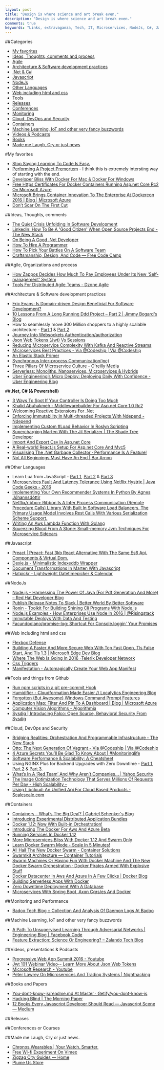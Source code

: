 ```yaml
---
layout: post
title: "Design is where science and art break even."
description: "Design is where science and art break even."
comments: true
keywords: "Links, extravaganza, Tech, IT, Microservices, NodeJs, C#, Javascript, Solution architecture"
---
```

##Categories
* [My favorites](#favorites)
* [Ideas, Thoughts, comments and process](#ideas)
* [Agile](#agile)
* [Architecture & Software development practices](#development)
* [.Net & C#](#net)
* [Javascript](#javascript)
* [NodeJs](#nodejs)
* [Other Languages](#polygloting)
* [Web including html and css](#web)
* [Tools](#tools)
* [Releases](#releases)
* [Conferences](#conferences)
* [Monitoring](#monitoring)
* [Cloud, DevOps and Security](#devops)
* [Containers](#containers)
* [Machine Learning, IoT and other very fancy buzzwords](#iot)
* [Videos & Podcasts](#videos)
* [Books](#books)
* [Made me Laugh, Cry or just news](#news)

#My favorites<a name="favorites"></a>
* [Stop Saying Learning To Code Is Easy.](http://www.hanselman.com/blog/StopSayingLearningToCodeIsEasy.aspx)
* [Performing A Project Premortem](https://hbr.org/2007/09/performing-a-project-premortem) - I think this is extremely intersting way of starting with the end.
* [Developer Bliss With Docker For Mac & Docker For Windows](https://blog.codewithdan.com/2016/06/20/developer-bliss-with-docker-for-mac-and-windows/)
* [Free Https Certificates For Docker Containers Running Asp.net Core Rc2 On Microsoft Azure](http://laurentkempe.com/2016/06/20/Free-HTTPS-certificates-for-Docker-containers-running-ASPNET-Core-RC2-on-Microsoft-Azure/)
* [Microsoft Brings Container Innovation To The Enterprise At Dockercon 2016 | Blog | Microsoft Azure](https://azure.microsoft.com/en-us/blog/microsoft-brings-container-innovation-to-the-enterprise-at-dockercon-2016/)
* [Don’t Scar On The First Cut](https://m.signalvnoise.com/dont-scar-on-the-first-cut-e9afd256afdf#.ps5y7rc97)

##Ideas, Thoughts, comments <a name="ideas"></a>
* [The Quiet Crisis Unfolding In Software Development](https://medium.com/@billjordan1/the-quiet-crisis-unfolding-in-software-development-cffbdafbf450#.q4cn7hkeg)
* [Linkedin: How To Be A 'Good Citizen' When Open Source Projects End - The New Stack](http://thenewstack.io/good-citizen-open-source-projects-end/)
* [On Being A Good .Net Developer](http://megakemp.com/2016/06/20/on-being-a-good-dotnet-developer/)
* [How To Hire A Programmer](http://www.yegor256.com/2016/06/21/how-to-hire-programmer.html)
* [How To Pick Your Battles On A Software Team](https://spin.atomicobject.com/2016/06/21/pick-battles-software-team/)
* [Craftsmanship, Design, And Code — Free Code Camp](https://medium.freecodecamp.com/craftsmanship-design-and-code-6d93eba3e7fe#.eai8b8qvu)

##Agile, Organizations and process<a name="agile"></a>
* [How Zappos Decides How Much To Pay Employees Under Its New 'Self-management' System](http://www.businessinsider.com/how-zappos-determines-salaries-in-holacracy-2015-7?r=US&IR=T)
* [Tools For Distributed Agile Teams - Dzone Agile](https://dzone.com/articles/tools-for-distributed-agile-teams)

##Architecture & Software development practices <a name="development"></a>
* [Eric Evans: Is Domain-driven Design Beneficial For Software Development?](https://www.infoq.com/news/2016/06/ddd-software-development)
* [10 Lessons From A Long Running Ddd Project – Part 2 | Jimmy Bogard's Blog](https://lostechies.com/jimmybogard/2016/06/20/10-lessons-from-a-long-running-ddd-project-part-2/)
* How to seamlessly move 300 Million shoppers to a highly scalable architecture - [Part 1](http://blog.developer.bazaarvoice.com/2016/06/10/how-to-seamlessly-move-300-million-shoppers-to-a-highly-scalable-architecture-part-1/) & [Part 2](http://blog.developer.bazaarvoice.com/2016/06/20/how-to-seamlessly-move-300-million-shoppers-to-a-highly-scalable-architecture-part-2/)
* [Journey Into Websockets Authentication/authorization](http://stratumsecurity.ghost.io/2016/06/13/websockets-auth/)
* [Json Web Tokens (Jwt) Vs Sessions](https://float-middle.com/json-web-tokens-jwt-vs-sessions/)
* [Reducing Microservice Complexity With Kafka And Reactive Streams](http://code.hootsuite.com/reducing-microservice-complexity-with-kafka-and-reactive-streams/)
* [Microservices Best Practices - Via @Codeship | Via @Codeship](https://blog.codeship.com/microservices-best-practices/)
* [An Elastic Stack Primer](https://ponyfoo.com/articles/an-elastic-stack-primer)
* [Synchronous Inter-process Communication(ipc)](https://medium.com/@ikem/building-out-antifragile-microservice-andela-design-consideration-d6e03a185d6a#.d66yjcmgl)
* [Three Pillars Of Microservice Culture - O'reilly Media](https://www.oreilly.com/ideas/three-pillars-of-microservice-culture)
* [Serverless: Monoliths, Nanoservices, Microservices & Hybrids](http://blog.gorillastack.com/serverless-architectures-monoliths-nanoservices-microservices-hybrid/)
* [Uber Engineering’s Micro Deploy: Deploying Daily With Confidence - Uber Engineering Blog](https://eng.uber.com/micro-deploy/)

##**.Net, C# (& Powershell)**  <a name="net"></a>
* [3 Ways To Spot If Your Controller Is Doing Too Much](https://jonhilton.net/2016/06/22/spot-if-your-controller-is-doing-too-much/)
* [Khalid Abuhakmeh - Middlewarebuilder For Asp.net Core 1.0 Rc2](http://www.khalidabuhakmeh.com/middlewarebuilder-for-asp-net-core-1-0-rc2)
* [Welcoming Reactive Extensions For .Net](http://www.dotnetfoundation.org/blog/rx-net-welcome)
* [Enforcing Immutability In Multi-threaded Projects With Ndepend - Ndepend](https://blog.ndepend.com/enforcing-immutability-multi-threaded/)
* [Implementing Custom #Load Behavior In Roslyn Scripting](http://www.strathweb.com/2016/06/implementing-custom-load-behavior-in-roslyn-scripting/)
* [Supercharging Marten With The Jil Serializer | The Shade Tree Developer](https://jeremydmiller.com/2016/06/17/supercharging-marten-with-the-jil-serializer/)
* [Import And Export Csv In Asp.net Core](https://damienbod.com/2016/06/17/import-export-csv-in-asp-net-core/)
* [A Real-world React.js Setup For Asp.net Core And Mvc5](https://www.simple-talk.com/dotnet/asp.net/a-real-world-react.js-setup-for-asp.net-core-and-mvc5/)
* [Visualising The .Net Garbage Collector · Performance Is A Feature!](http://mattwarren.org/2016/06/20/Visualising-the-dotNET-Garbage-Collector/)
* [Not All Beginnings Must Have An End | Bar Arnon](http://blog.i3arnon.com/2016/06/13/idisposable-trumps-apm/)

##Other Languages  <a name="polygloting"></a>
* Learn Lua from JavaScript - [Part 1](https://www.oreilly.com/learning/learn-lua-from-javascript-part-1-an-introduction-to-lua), [Part 2](https://www.oreilly.com/learning/learn-lua-from-javascript-part-2-control-flow-and-data-structures) & [Part 3](https://www.oreilly.com/learning/learn-lua-from-javascript-part-3-object-oriented-behavior)
* [Microservices Fault And Latency Tolerance Using Netflix Hystrix | Java Code Geeks - 2016](https://www.javacodegeeks.com/2016/06/microservices-fault-latency-tolerance-using-netflix-hystrix.html)
* [Implementing Your Own Recommender Systems In Python By Agnes Jóhannsdóttir](http://online.cambridgecoding.com/notebooks/eWReNYcAfB/implementing-your-own-recommender-systems-in-python-2)
* [Netflix/ribbon: Ribbon Is A Inter Process Communication (Remote Procedure Calls) Library With Built In Software Load Balancers. The Primary Usage Model Involves Rest Calls With Various Serialization Scheme Support.](https://github.com/Netflix/ribbon)
* [Writing An Aws Lambda Function With Golang](http://www.avitzurel.com/blog/2016/06/17/writing-an-aws-lambda-function-with-golang/)
* [Squeezing Blood From A Stone: Small-memory Jvm Techniques For Microservice Sidecars](https://blog.buoyant.io/2016/06/17/small-memory-jvm-techniques-for-microservice-sidecars/)

##Javascript  <a name="javascript"></a>
* [Preact | Preact: Fast 3kb React Alternative With The Same Es6 Api. Components & Virtual Dom.](https://preactjs.com/)
* [Dexie.js - Minimalistic Indexeddb Wrapper](http://dexie.org/)
* [Document Transformations In Marten With Javascript](https://jeremydmiller.com/2016/06/20/document-transformations-in-marten-with-javascript/)
* [Flatpickr - Lightweight Datetimepicker & Calendar](https://chmln.github.io/flatpickr/)

##NodeJs <a name="nodejs"></a>
* [Node.js – Harnessing The Power Of Java (For Pdf Generation And More) – Red Hat Developer Blog](http://developers.redhat.com/blog/2016/06/17/pdf-generation-in-node-js-harnessing-the-power-of-java/)
* [Publish Release Notes To Slack | Better World By Better Software](https://glebbahmutov.com/blog/publish-release-notes-to-slack/)
* [Ronin - Toolkit For Building Shining Cli Programs With Node.js](http://vdemedes.github.io/ronin/)
* [Node.js Examples - How Enterprises Use Node In 2016 | @Risingstack](https://blog.risingstack.com/node-js-examples-how-enterprises-use-node-in-2016/)
* [Immutable Deploys With Data And Testing](https://glebbahmutov.com/blog/immutable-deploys-with-data-and-testing/)
* [Facundoolano/promise-log: Shortcut For Console.loggin' Your Promises](https://github.com/facundoolano/promise-log)

##Web including html and css  <a name="web"></a>
* [Flexbox Defense](http://www.flexboxdefense.com/)
* [Building A Faster And More Secure Web With Tcp Fast Open, Tls False Start, And Tls 1.3 | Microsoft Edge Dev Blog](https://blogs.windows.com/msedgedev/2016/06/15/building-a-faster-and-more-secure-web-with-tcp-fast-open-tls-false-start-and-tls-1-3/?WT.mc_id=DX_MVP4025064)
* [Where The Web Is Going In 2016 -Telerik Developer Network](http://developer.telerik.com/featured/web-going-2016/)
* [Css Triggers](https://csstriggers.com/)
* [Manifestation - Automagically Create Your Web App Manifest](https://webmanife.st/)

##Tools and things from Github <a name="tools"></a>
* [Run npm scripts in a git pre-commit Hook](http://elijahmanor.com//npm-precommit-scripts/)
* [Humidifier - Cloudformation Made Easier // Localytics Engineering Blog](http://eng.localytics.com/humidifier-cloudformation-made-easier/)
* [Forgotten (But Awesome) Windows Command Prompt Features](http://www.hanselman.com/blog/ForgottenButAwesomeWindowsCommandPromptFeatures.aspx)
* [Application Map: Filter And Pin To A Dashboard | Blog | Microsoft Azure](https://azure.microsoft.com/en-us/blog/application-map-filter-and-pin-to-a-dashboard/)
* [Computer Vision Algorithms - Algorithmia](https://algorithmia.com/tags/computer%20vision)
* [Sysdig | Introducing Falco: Open Source, Behavioral Security From Sysdig](https://sysdig.com/blog/sysdig-falco/)

##Cloud, DevOps and Security<a name="devops"></a>
* [Bridging Realities: Orchestration And Programmable Infrastructure - The New Stack](http://thenewstack.io/bridging-realities-orchestration-programmable-infrastructure/)
* [Otto: The Next Generation Of Vagrant - Via @Codeship | Via @Codeship](https://blog.codeship.com/otto-next-generation-vagrant/)
* [4 Azure Secrets You’ll Be Glad To Know About | #Monitoringlife](https://blog.ruxit.com/4-azure-secrets-youll-glad-know/)
* [Software Performance & Scalability: A Cheatsheet](http://synisma.neocities.org/perf_scale_cheatsheet.pdf)
* Using NGINX Plus for Backend Upgrades with Zero Downtime - [Part 1](https://www.nginx.com/blog/nginx-plus-backend-upgrades-overview/), [Part 2](https://www.nginx.com/blog/nginx-plus-backend-upgrades-individual-servers/) & [Part 3 ](https://www.nginx.com/blog/nginx-plus-backend-upgrades-application-version/)
* [What’s In A ‘Red Team’ And Why Aren’t Companies... | Yahoo Security](https://yahoo-security.tumblr.com/post/146318766495/whats-in-a-red-team-and-why-arent-companies)
* [The Image Optimization Technology That Serves Millions Of Requests Per Day - High Scalability -](http://highscalability.com/blog/2016/6/15/the-image-optimization-technology-that-serves-millions-of-re.html)
* [Using Libcloud: An Unified Api For Cloud Based Products - Scalescale.com](https://www.scalescale.com/using-libcloud/)

##Containers <a name="containers"></a>
* [Containers – What’s The Big Deal? | Gabriel Schenker's Blog](https://lostechies.com/gabrielschenker/2016/06/18/containers-whats-the-big-deal/)
* [Introducing Experimental Distributed Application Bundles](https://blog.docker.com/2016/06/docker-app-bundle/)
* [Docker 1.12: Now With Built-in Orchestration!](https://blog.docker.com/2016/06/docker-1-12-built-in-orchestration/)
* [Introducing The Docker For Aws And Azure Beta](https://blog.docker.com/2016/06/azure-aws-beta/)
* [Running Services In Docker 1.12 ](https://blog.codeship.com/running-services-docker-1-12/)
* [More Microservices Bliss With Docker 1.12 And Swarm Only](http://blog.hypriot.com/post/more-microservice-bliss-with-docker-1-12/)
* [Learn Docker Swarm Mode - Scale In 5 Minutes!](http://blog.alexellis.io/docker-swarm-mode-part1/)
* [All Hail The New Docker Swarm - Container Solutions](http://container-solutions.com/hail-new-docker-swarm/)
* [Swarmkit Architecture — Container Tutorials](http://containertutorials.com/swarmkit/architecture.html)
* [Swarm Machines Or Having Fun With Docker Machine And The New Docker Swarm Orchestration · Docker Pirates Armed With Explosive Stuff](http://blog.hypriot.com/post/swarm-machines-or-having-fun-with-docker-machine-and-the-new-docker-swarm-orchestration/)
* [Docker Datacenter In Aws And Azure In A Few Clicks | Docker Blog](https://blog.docker.com/2016/06/docker-datacenter-aws-azure-cloud/)
* [Building Serverless Apps With Docker](https://blog.docker.com/2016/06/building-serverless-apps-with-docker/)
* [Zero Downtime Deployment With A Database](http://spring.io/blog/2016/05/31/zero-downtime-deployment-with-a-database)
* [Microservices With Spring Boot, Axon Cqrs/es And Docker](https://benwilcock.wordpress.com/2016/06/20/microservices-with-spring-boot-axon-cqrses-and-docker/)

##Monitoring and Performance <a name="monitoring"></a>
* [Badoo Tech Blog :: Collection And Analysis Of Daemon Logs At Badoo](https://techblog.badoo.com/blog/2016/06/06/collection-and-analysis-of-daemon-logs-at-badoo/)

##Machine Learning, IoT and other very fancy buzzwords <a name="iot"></a>
* [A Path To Unsupervised Learning Through Adversarial Networks | Engineering Blog | Facebook Code](https://code.facebook.com/posts/1587249151575490/a-path-to-unsupervised-learning-through-adversarial-networks/)
* [Feature Extraction: Science Or Engineering? – Zalando Tech Blog](https://tech.zalando.de/blog/feature-extraction-science-or-engineering/)

##Videos, presentations & Podcasts <a name="videos"></a>
* [Progressive Web App Summit 2016 - Youtube](https://www.youtube.com/playlist?list=PLNYkxOF6rcIAWWNR_Q6eLPhsyx6VvYjVb)
* [Jwt 101 Webinar Video-- Learn More About Json Web Tokens](https://auth0.com/blog/2016/06/20/jwt-101-webinar-video-learn-more-about-json-web-tokens)
* [Microsoft Research - Youtube](https://www.youtube.com/user/MicrosoftResearch/videos)
* [Peter Lawrey On Microservices And Trading Systems | Nighthacking](http://nighthacking.com/peter-lawrey-on-microservices-and-trading-systems/)

##Books and Papers<a name="books"></a> 
* [You-dont-know-js/readme.md At Master · Getify/you-dont-know-js](https://github.com/getify/You-Dont-Know-JS/blob/master/README.md#you-dont-know-js-book-series)
* [Hacking Blind | The Morning Paper](https://blog.acolyer.org/2016/06/22/hacking-blind/)
* [12 Books Every Javascript Developer Should Read — Javascript Scene — Medium](https://medium.com/javascript-scene/12-books-every-javascript-developer-should-read-9da76157fb3#.rnc44ghjx)

##Releases <a name="releases"></a>

##Conferences or Courses<a name="conferences"></a>

##Made me Laugh, Cry or just news. <a name="news"></a>
* [Chronos Wearables | Your Watch. Smarter.](https://wearchronos.com/?aic=639H8N4)
* [Free Wi-fi Experiment On Vimeo](https://vimeo.com/170566574)
* [Zigzag City Guides — Home](http://zigzagcityguides.bigcartel.com/)
* [Plume Us Store](https://www.plumewifi.com/store)
